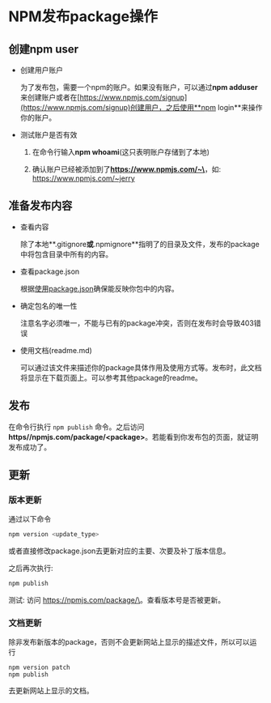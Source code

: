 # NPM发布package操作

## 创建npm user
- 创建用户账户

  为了发布包，需要一个npm的账户。如果没有账户，可以通过**npm adduser**来创建账户或者在[https://www.npmjs.com/signup](https://www.npmjs.com/signup)创建用户，之后使用**npm login**来操作你的账户。

- 测试账户是否有效

	1. 在命令行输入**npm whoami**\(这只表明账户存储到了本地\)

	2. 确认账户已经被添加到了[**https://www.npmjs.com/~\<username>**](https://www.npmjs.com/~<username>)，如: https://www.npmjs.com/~jerry

## 准备发布内容

- 查看内容

  除了本地**.gitignore**或**.npmignore**指明了的目录及文件，发布的package中将包含目录中所有的内容。

- 查看package.json

  根据[使用package.json](https://docs.npmjs.com/getting-started/using-a-package.json)确保能反映你包中的内容。

- 确定包名的唯一性

  注意名字必须唯一，不能与已有的package冲突，否则在发布时会导致403错误

- 使用文档\(readme.md\)

  可以通过该文件来描述你的package具体作用及使用方式等。发布时，此文档将显示在下载页面上。可以参考其他package的readme。

## 发布

在命令行执行 `npm publish` 命令。之后访问**https//npmjs.com/package/&lt;package&gt;**。若能看到你发布包的页面，就证明发布成功了。

## 更新

### 版本更新

通过以下命令

```bash
npm version <update_type>
```

或者直接修改package.json去更新对应的主要、次要及补丁版本信息。

之后再次执行:

```bash
npm publish
```

测试: 访问 https://npmjs.com/package/\<package>。查看版本号是否被更新。

### 文档更新

除非发布新版本的package，否则不会更新网站上显示的描述文件，所以可以运行

```
npm version patch
npm publish
```

去更新网站上显示的文档。

